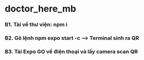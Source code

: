 # doctor_here_mb
### B1. Tải về thư viện: npm i
### B2. Gõ lệnh npm expo start -c --> Terminal sinh ra QR
### B3. Tải Expo GO về điện thoại và lấy camera scan QR
